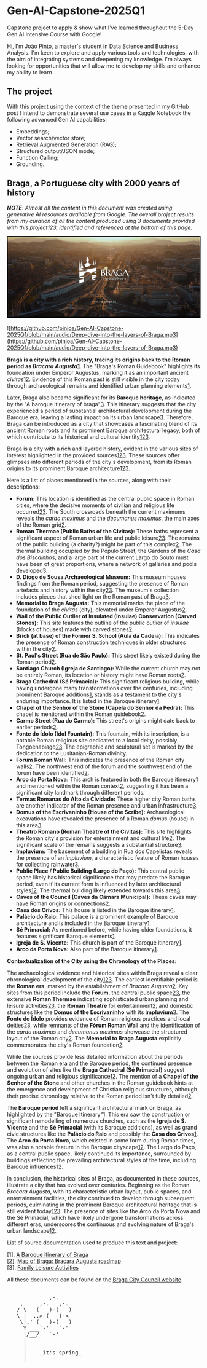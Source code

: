 # Gen-AI-Capstone-2025Q1

Capstone project to apply & show what I've learned throughout the 5-Day Gen AI Intensive Course with Google!

Hi, I'm João Pinto, a master's student in Data Science and Business Analysis. I'm keen to explore and apply various tools and technologies, with the aim of integrating systems and deepening my knowledge. I'm always looking for opportunities that will allow me to develop my skills and enhance my ability to learn.

## The project

With this project using the context of the theme presented in my GitHub post I intend to demonstrate several use cases in a Kaggle Notebook the following advanced Gen AI capabilities:

- Embeddings;
- Vector search/vector store;
- Retrieval Augmented Generation (RAG);
- Structured output/JSON mode;
- Function Calling;
- Grounding.

## Braga, a Portuguese city with 2000 years of history

_**NOTE**: Almost all the content in this document was created using generative AI resources available from Google. The overall project results from my curation of all the content produced using 3 documents provided with this project[1](#ref1)[2](#ref2)[3](#ref3), identified and referenced at the bottom of this page._

[![Watch the video](./images/last-image-video.png)](https://www.youtube.com/watch?v=t3iq1ZyH44A)

![https://github.com/pinjoa/Gen-AI-Capstone-2025Q1/blob/main/audio/Deep-dive-into-the-layers-of-Braga.mp3](https://github.com/pinjoa/Gen-AI-Capstone-2025Q1/blob/main/audio/Deep-dive-into-the-layers-of-Braga.mp3)

**Braga is a city with a rich history, tracing its origins back to the Roman period as _Bracara Augusta_[1](#ref1)**. The "Braga's Roman Guidebook" highlights its foundation under Emperor Augustus, marking it as an important ancient _civitas_[1](#ref1)[2](#ref2). Evidence of this Roman past is still visible in the city today through archaeological remains and identified urban planning elements[1](#ref1).

Later, Braga also became significant for its **Baroque heritage**, as indicated by the "A baroque itinerary of braga"[3](#ref3). This itinerary suggests that the city experienced a period of substantial architectural development during the Baroque era, leaving a lasting impact on its urban landscape[3](#ref3). Therefore, Braga can be introduced as a city that showcases a fascinating blend of its ancient Roman roots and its prominent Baroque architectural legacy, both of which contribute to its historical and cultural identity[1](#ref1)[2](#ref2)[3](#ref3).

Braga is a city with a rich and layered history, evident in the various sites of interest highlighted in the provided sources[1](#ref1)[2](#ref2)[3](#ref3). These sources offer glimpses into different periods of the city's development, from its Roman origins to its prominent Baroque architecture[1](#ref1)[2](#ref2)[3](#ref3).

Here is a list of places mentioned in the sources, along with their descriptions:

- **Forum:** This location is identified as the central public space in Roman cities, where the decisive moments of civilian and religious life occurred[2](#ref2)[3](#ref3). The South crossroads beneath the current maximums reveals the _cardo maximus_ and the _decumanus maximus_, the main axes of the Roman grid[2](#ref2).
- **Roman Thermae (Public Baths of the Civitas):** These baths represent a significant aspect of Roman urban life and public leisure[2](#ref2)[3](#ref3). The remains of the public building (a charity?) might be part of this complex[2](#ref2). The thermal building occupied by the Pópulo Street, the Gardens of the _Casa dos Biscainhos_, and a large part of the current Largo do Souto must have been of great proportions, where a network of galleries and pools developed[3](#ref3).
- **D. Diogo de Sousa Archaeological Museum:** This museum houses findings from the Roman period, suggesting the presence of Roman artefacts and history within the city[2](#ref2)[3](#ref3). The museum's collection includes pieces that shed light on the Roman past of Braga[3](#ref3).
- **Memorial to Braga Augusta:** This memorial marks the place of the foundation of the _civitas_ (city), elevated under Emperor Augustus[2](#ref2).
- **Wall of the Public Outlier of Insulated (Insulae) Conservation (Carved Stones):** This site features the outline of the public outlier of _insulae_ (blocks of houses) made with carved stones[2](#ref2).
- **Brick (at base) of the Former S. School (Aula da Cadeia):** This indicates the presence of Roman construction techniques in older structures within the city[2](#ref2).
- **St. Paul's Street (Rua de São Paulo):** This street likely existed during the Roman period[2](#ref2).
- **Santiago Church (Igreja de Santiago):** While the current church may not be entirely Roman, its location or history might have Roman roots[2](#ref2).
- **Braga Cathedral (Sé Primacial):** This significant religious building, while having undergone many transformations over the centuries, including prominent Baroque additions[1](#ref1), stands as a testament to the city's enduring importance. It is listed in the Baroque itinerary[1](#ref1).
- **Chapel of the Senhor of the Stone (Capela do Senhor da Pedra):** This chapel is mentioned within the Roman guidebook[2](#ref2).
- **Carmo Street (Rua do Carmo):** This street's origins might date back to earlier periods[2](#ref2).
- **Fonte do Ídolo (Idol Fountain):** This fountain, with its inscription, is a notable Roman religious site dedicated to a local deity, possibly Tongoenabiago[2](#ref2)[3](#ref3). The epigraphic and sculptural set is marked by the dedication to the Lusitanian-Roman divinity.
- **Fórum Roman Wall:** This indicates the presence of the Roman city walls[2](#ref2). The northwest end of the forum and the southwest end of the forum have been identified[2](#ref2).
- **Arco da Porta Nova:** This arch is featured in both the Baroque itinerary[1](#ref1) and mentioned within the Roman context[2](#ref2), suggesting it has been a significant city landmark through different periods.
- **Termas Romanas do Alto da Cividade:** These higher city Roman baths are another indicator of the Roman presence and urban infrastructure[3](#ref3).
- **Domus of the Escrivaninho (House of the Scribe):** Archaeological excavations have revealed the presence of a Roman _domus_ (house) in this area[3](#ref3).
- **Theatro Romano (Roman Theatre of the Civitas):** This site highlights the Roman city's provision for entertainment and cultural life[2](#ref2). The significant scale of the remains suggests a substantial structure[3](#ref3).
- **Impluvium:** The basement of a building in Rua dos Capelistas reveals the presence of an _impluvium_, a characteristic feature of Roman houses for collecting rainwater[3](#ref3).
- **Public Place / Public Building (Largo do Paço):** This central public space likely has historical significance that may predate the Baroque period, even if its current form is influenced by later architectural styles[1](#ref1)[2](#ref2). The thermal building likely extended towards this area[3](#ref3).
- **Caves of the Council (Caves da Câmara Municipal):** These caves may have Roman origins or connections[2](#ref2).
- **Casa dos Crivos:** This house is listed in the Baroque itinerary[1](#ref1).
- **Palácio do Raio:** This palace is a prominent example of Baroque architecture and is included in the Baroque itinerary[1](#ref1).
- **Sé Primacial:** As mentioned before, while having older foundations, it features significant Baroque elements[1](#ref1).
- **Igreja de S. Vicente:** This church is part of the Baroque itinerary[1](#ref1).
- **Arco da Porta Nova:** Also part of the Baroque itinerary[1](#ref1).

**Contextualization of the City using the Chronology of the Places:**

The archaeological evidence and historical sites within Braga reveal a clear chronological development of the city[1](#ref1)[2](#ref2)[3](#ref3). The earliest identifiable period is the **Roman era**, marked by the establishment of _Bracara Augusta_[2](#ref2). Key sites from this period include the **Forum**, the central public space[2](#ref2)[3](#ref3), the extensive **Roman Thermae** indicating sophisticated urban planning and leisure activities[2](#ref2)[3](#ref3), the **Roman Theatre** for entertainment[2](#ref2), and domestic structures like the **Domus of the Escrivaninho** with its **impluvium**[3](#ref3). The **Fonte do Ídolo** provides evidence of Roman religious practices and local deities[2](#ref2)[3](#ref3), while remnants of the **Fórum Roman Wall** and the identification of the _cardo maximus_ and _decumanus maximus_ showcase the structured layout of the Roman city[2](#ref2). The **Memorial to Braga Augusta** explicitly commemorates the city's Roman foundation[2](#ref2).

While the sources provide less detailed information about the periods between the Roman era and the Baroque period, the continued presence and evolution of sites like the **Braga Cathedral (Sé Primacial)** suggest ongoing urban and religious significance[1](#ref1)[2](#ref2). The mention of a **Chapel of the Senhor of the Stone** and other churches in the Roman guidebook hints at the emergence and development of Christian religious structures, although their precise chronology relative to the Roman period isn't fully detailed[2](#ref2).

The **Baroque period** left a significant architectural mark on Braga, as highlighted by the "Baroque Itinerary"[1](#ref1). This era saw the construction or significant remodelling of numerous churches, such as the **Igreja de S. Vicente** and the **Sé Primacial** (with its Baroque additions), as well as grand civic structures like the **Palácio do Raio** and possibly the **Casa dos Crivos**[1](#ref1). The **Arco da Porta Nova**, which existed in some form during Roman times, was also a notable feature in the Baroque cityscape[1](#ref1)[2](#ref2). The Largo do Paço, as a central public space, likely continued its importance, surrounded by buildings reflecting the prevailing architectural styles of the time, including Baroque influences[1](#ref1)[2](#ref2).

In conclusion, the historical sites of Braga, as documented in these sources, illustrate a city that has evolved over centuries. Beginning as the Roman _Bracara Augusta_, with its characteristic urban layout, public spaces, and entertainment facilities, the city continued to develop through subsequent periods, culminating in the prominent Baroque architectural heritage that is still evident today[1](#ref1)[2](#ref2)[3](#ref3). The presence of sites like the Arco da Porta Nova and the Sé Primacial, which have likely undergone transformations across different eras, underscores the continuous and evolving nature of Braga's urban landscape[1](#ref1)[2](#ref2).

List of source documentation used to produce this text and project:

<a id="ref1">[1]</a>. [A Baroque itinerary of Braga](./used-docs/Roteiro_Barroco_Ingles_PR.pdf)  
<a id="ref2">[2]</a>. [Map of Braga: Bracara Augusta roadmap](./used-docs/romano_fr_en.pdf)  
<a id="ref3">[3]</a>. [Family Leisure Activities](./used-docs/Family_Leisure_Activities.pdf)

All these documents can be found on the [Braga City Council website](https://www.cm-braga.pt/en/1401/conhecer/historia-e-patrimonio/mapas-e-roteiros).

<pre>  
             ,-.  
    ,     ,-.   ,-.  
   / \   (   )-(   )  
   \ |  ,.>-(   )-<  
    \|,' (   )-(   )  
     Y ___`-'   `-'  
     |/__/   `-'  
     |  
     |  
     |    _it's spring_  
  ___|_____________  
</pre>
